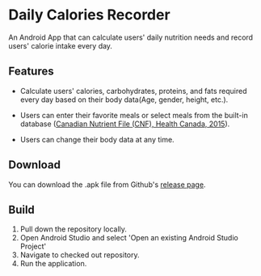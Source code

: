 # Daily Calories Recorder

An Android App that can calculate users' daily nutrition needs and record users' calorie intake every day.

## Features

- Calculate users' calories, carbohydrates, proteins, and fats required every day based on their body data(Age, gender, height, etc.).

- Users can enter their favorite meals or select meals from the built-in database ([Canadian Nutrient File (CNF), Health Canada, 2015](https://www.canada.ca/en/health-canada/services/food-nutrition/healthy-eating/nutrient-data/canadian-nutrient-file-2015-download-files.html)).

- Users can change their body data at any time.

## Download

You can download the .apk file from Github's [release page](https://github.com/Cole9712/Daily-Calories-Recorder/releases).

## Build

1. Pull down the repository locally.
2. Open Android Studio and select 'Open an existing Android Studio Project'
3. Navigate to checked out repository.
4. Run the application.
